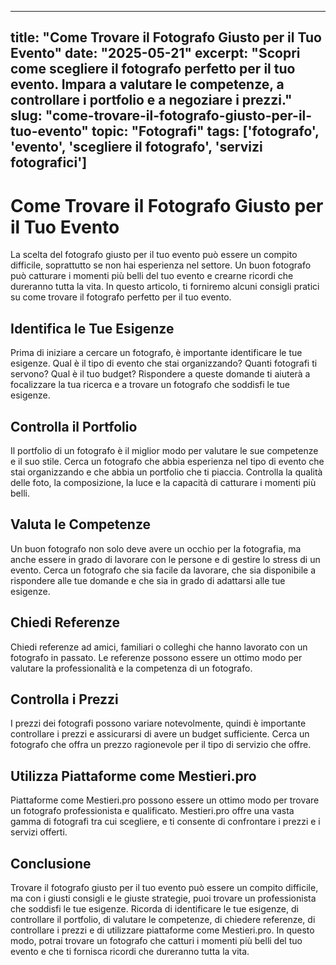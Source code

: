 
---
title: "Come Trovare il Fotografo Giusto per il Tuo Evento"
date: "2025-05-21"
excerpt: "Scopri come scegliere il fotografo perfetto per il tuo evento. Impara a valutare le competenze, a controllare i portfolio e a negoziare i prezzi."
slug: "come-trovare-il-fotografo-giusto-per-il-tuo-evento"
topic: "Fotografi"
tags: ['fotografo', 'evento', 'scegliere il fotografo', 'servizi fotografici']
---

# Come Trovare il Fotografo Giusto per il Tuo Evento

La scelta del fotografo giusto per il tuo evento può essere un compito difficile, soprattutto se non hai esperienza nel settore. Un buon fotografo può catturare i momenti più belli del tuo evento e crearne ricordi che dureranno tutta la vita. In questo articolo, ti forniremo alcuni consigli pratici su come trovare il fotografo perfetto per il tuo evento.

## Identifica le Tue Esigenze

Prima di iniziare a cercare un fotografo, è importante identificare le tue esigenze. Qual è il tipo di evento che stai organizzando? Quanti fotografi ti servono? Qual è il tuo budget? Rispondere a queste domande ti aiuterà a focalizzare la tua ricerca e a trovare un fotografo che soddisfi le tue esigenze.

## Controlla il Portfolio

Il portfolio di un fotografo è il miglior modo per valutare le sue competenze e il suo stile. Cerca un fotografo che abbia esperienza nel tipo di evento che stai organizzando e che abbia un portfolio che ti piaccia. Controlla la qualità delle foto, la composizione, la luce e la capacità di catturare i momenti più belli.

## Valuta le Competenze

Un buon fotografo non solo deve avere un occhio per la fotografia, ma anche essere in grado di lavorare con le persone e di gestire lo stress di un evento. Cerca un fotografo che sia facile da lavorare, che sia disponibile a rispondere alle tue domande e che sia in grado di adattarsi alle tue esigenze.

## Chiedi Referenze

Chiedi referenze ad amici, familiari o colleghi che hanno lavorato con un fotografo in passato. Le referenze possono essere un ottimo modo per valutare la professionalità e la competenza di un fotografo.

## Controlla i Prezzi

I prezzi dei fotografi possono variare notevolmente, quindi è importante controllare i prezzi e assicurarsi di avere un budget sufficiente. Cerca un fotografo che offra un prezzo ragionevole per il tipo di servizio che offre.

## Utilizza Piattaforme come Mestieri.pro

Piattaforme come Mestieri.pro possono essere un ottimo modo per trovare un fotografo professionista e qualificato. Mestieri.pro offre una vasta gamma di fotografi tra cui scegliere, e ti consente di confrontare i prezzi e i servizi offerti.

## Conclusione

Trovare il fotografo giusto per il tuo evento può essere un compito difficile, ma con i giusti consigli e le giuste strategie, puoi trovare un professionista che soddisfi le tue esigenze. Ricorda di identificare le tue esigenze, di controllare il portfolio, di valutare le competenze, di chiedere referenze, di controllare i prezzi e di utilizzare piattaforme come Mestieri.pro. In questo modo, potrai trovare un fotografo che catturi i momenti più belli del tuo evento e che ti fornisca ricordi che dureranno tutta la vita.
